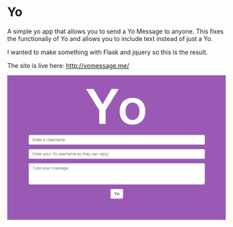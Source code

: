 Yo
==

A simple yo app that allows you to send a Yo Message to anyone. This fixes the functionaily of Yo and allows you to include text instead of just a Yo.

I wanted to make something with Flask and jquery so this is the result.

The site is live here: http://yomessage.me/

![alt text](https://raw.githubusercontent.com/sean-smith/yo/master/yo/before.png "main page")
